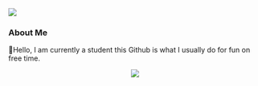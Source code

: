 <img src="https://komarev.com/ghpvc/?username=eccentricPACHARA&&style=flat-square" align="center" />

 


<h3>About Me</h3>
👋Hello, I am currently a student this Github is what I usually do for fun on free time.


</p>
  

<div align="center"><img src="https://github-readme-stats.vercel.app/api?username=eccentricPACHARA&show_icons=true&count_private=true&hide_border=true" align="center" /></div>  

 
</p>

 


  





